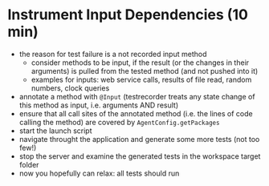 Instrument Input Dependencies (10 min)
======================================
* the reason for test failure is a not recorded input method
    * consider methods to be input, if the result (or the changes in their arguments) is pulled from the tested method (and not pushed into it)
    * examples for inputs: web service calls, results of file read, random numbers, clock queries
* annotate a method with `@Input` (testrecorder treats any state change of this method as input, i.e. arguments AND result)
* ensure that all call sites of the annotated method (i.e. the lines of code calling the method) are covered by `AgentConfig.getPackages`
* start the launch script
* navigate throught the application and generate some more tests (not too few!)
* stop the server and examine the generated tests in the workspace target folder
* now you hopefully can relax: all tests should run